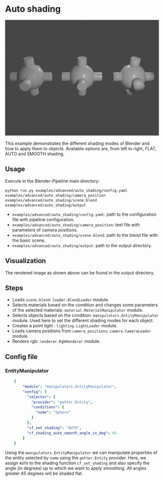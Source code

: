 # Auto shading

![](rendering.png)

This example demonstrates the different shading modes of Blender and how to apply them to objects. Available options are,
from left to right, FLAT, AUTO and SMOOTH shading.

## Usage

Execute in the Blender-Pipeline main directory:

```
python run.py examples/advanced/auto_shading/config.yaml examples/advanced/auto_shading/camera_position examples/advanced/auto_shading/scene.blend examples/advanced/auto_shading/output
``` 

* `examples/advanced/auto_shading/config.yaml`: path to the configuration file with pipeline configuration.
* `examples/advanced/auto_shading/camera_position`: text file with parameters of camera positions.
* `examples/advanced/auto_shading/scene.blend`: path to the blend file with the basic scene.
* `examples/advanced/auto_shading/output`: path to the output directory.

## Visualization

The rendered image as shown above can be found in the output directory.

## Steps

* Loads `scene.blend`: `loader.BlendLoader` module.
* Selects materials based on the condition and changes some parameters of the selected materials: `material.MaterialManipulator` module.
* Selects objects based on the condition: `manipulators.EntityManipulator` module. Used here to set the different shading modes for each object.
* Creates a point light : `lighting.LightLoader` module.
* Loads camera positions from `camera_positions`: `camera.CameraLoader` module.
* Renders rgb: `renderer.RgbRenderer` module.

## Config file

### EntityManipulator

```yaml
    {
        "module": "manipulators.EntityManipulator",
        "config": {
          "selector": {
            "provider": "getter.Entity",
            "conditions": {
              "name": "Sphere"
            }
          },
          "cf_set_shading": "AUTO",
          "cf_shading_auto_smooth_angle_in_deg": 45
        }
    }
```

Using the `manipulators.EntityManipulator` we can manipulate properties of the entity selected by `name` using the `getter.Entity` provider.
Here, we assign `AUTO` to the shading function `cf_set_shading` and also specify the angle (in degrees) up to which we want to apply smoothing.
All angles greater 45 degrees will be shaded flat.
